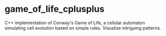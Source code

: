 # game_of_life_cplusplus
C++ implementation of Conway's Game of Life, a cellular automaton simulating cell evolution based on simple rules. Visualize intriguing patterns.
